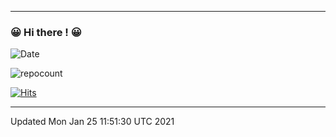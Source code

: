 ------
### 😀 Hi there ! 😀	
![Date](https://img.shields.io/endpoint?url=https://se4533sz3vnp.runkit.sh&style=flat-square)	

![repocount](https://img.shields.io/endpoint?url=https%3A%2F%2Frunkit.io%2Flemon-mint%2Fgithub-repo-counter%2Fbranches%2Fmaster%2Frepocount%2Flemon-mint%2Forange&style=flat-square)	

[![Hits](https://hits.seeyoufarm.com/api/count/incr/badge.svg?url=https%3A%2F%2Fgithub.com%2Flemon-mint&count_bg=%23003D7E&title_bg=%23555555&icon=&icon_color=%23E7E7E7&title=views&edge_flat=true)](https://hits.seeyoufarm.com)	

------	
Updated Mon Jan 25 11:51:30 UTC 2021
